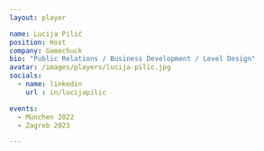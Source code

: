 ```yaml
---
layout: player

name: Lucija Pilić
position: Host
company: Gamechuck
bio: "Public Relations / Business Development / Level Design"
avatar: /images/players/lucija-pilic.jpg
socials:
  - name: linkedin
    url : in/lucijapilic

events:
  - München 2022
  - Zagreb 2023

---
```


